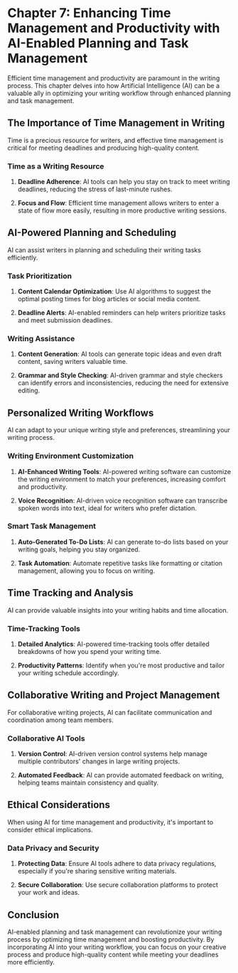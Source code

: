 Chapter 7: Enhancing Time Management and Productivity with AI-Enabled Planning and Task Management
==================================================================================================

Efficient time management and productivity are paramount in the writing process. This chapter delves into how Artificial Intelligence (AI) can be a valuable ally in optimizing your writing workflow through enhanced planning and task management.

The Importance of Time Management in Writing
--------------------------------------------

Time is a precious resource for writers, and effective time management is critical for meeting deadlines and producing high-quality content.

### Time as a Writing Resource

1. **Deadline Adherence**: AI tools can help you stay on track to meet writing deadlines, reducing the stress of last-minute rushes.

2. **Focus and Flow**: Efficient time management allows writers to enter a state of flow more easily, resulting in more productive writing sessions.

AI-Powered Planning and Scheduling
----------------------------------

AI can assist writers in planning and scheduling their writing tasks efficiently.

### Task Prioritization

1. **Content Calendar Optimization**: Use AI algorithms to suggest the optimal posting times for blog articles or social media content.

2. **Deadline Alerts**: AI-enabled reminders can help writers prioritize tasks and meet submission deadlines.

### Writing Assistance

1. **Content Generation**: AI tools can generate topic ideas and even draft content, saving writers valuable time.

2. **Grammar and Style Checking**: AI-driven grammar and style checkers can identify errors and inconsistencies, reducing the need for extensive editing.

Personalized Writing Workflows
------------------------------

AI can adapt to your unique writing style and preferences, streamlining your writing process.

### Writing Environment Customization

1. **AI-Enhanced Writing Tools**: AI-powered writing software can customize the writing environment to match your preferences, increasing comfort and productivity.

2. **Voice Recognition**: AI-driven voice recognition software can transcribe spoken words into text, ideal for writers who prefer dictation.

### Smart Task Management

1. **Auto-Generated To-Do Lists**: AI can generate to-do lists based on your writing goals, helping you stay organized.

2. **Task Automation**: Automate repetitive tasks like formatting or citation management, allowing you to focus on writing.

Time Tracking and Analysis
--------------------------

AI can provide valuable insights into your writing habits and time allocation.

### Time-Tracking Tools

1. **Detailed Analytics**: AI-powered time-tracking tools offer detailed breakdowns of how you spend your writing time.

2. **Productivity Patterns**: Identify when you're most productive and tailor your writing schedule accordingly.

Collaborative Writing and Project Management
--------------------------------------------

For collaborative writing projects, AI can facilitate communication and coordination among team members.

### Collaborative AI Tools

1. **Version Control**: AI-driven version control systems help manage multiple contributors' changes in large writing projects.

2. **Automated Feedback**: AI can provide automated feedback on writing, helping teams maintain consistency and quality.

Ethical Considerations
----------------------

When using AI for time management and productivity, it's important to consider ethical implications.

### Data Privacy and Security

1. **Protecting Data**: Ensure AI tools adhere to data privacy regulations, especially if you're sharing sensitive writing materials.

2. **Secure Collaboration**: Use secure collaboration platforms to protect your work and ideas.

Conclusion
----------

AI-enabled planning and task management can revolutionize your writing process by optimizing time management and boosting productivity. By incorporating AI into your writing workflow, you can focus on your creative process and produce high-quality content while meeting your deadlines more efficiently.

